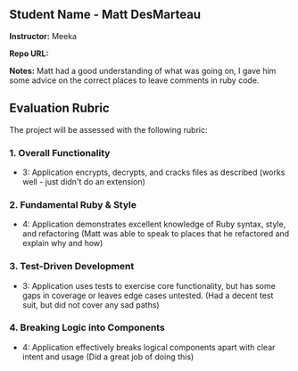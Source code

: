 ## Student Name - Matt DesMarteau

**Instructor:**
Meeka

**Repo URL:**


**Notes:**
Matt had a good understanding of what was going on, I gave him some advice on the correct places to leave comments in ruby code.

## Evaluation Rubric

The project will be assessed with the following rubric:

### 1. Overall Functionality

* 3: Application encrypts, decrypts, and cracks files as described
(works well - just didn't do an extension)

### 2. Fundamental Ruby & Style

* 4:  Application demonstrates excellent knowledge of Ruby syntax, style, and refactoring
(Matt was able to speak to places that he refactored and explain why and how)

### 3. Test-Driven Development

* 3: Application uses tests to exercise core functionality, but has some gaps in coverage or leaves edge cases untested.
(Had a decent test suit, but did not cover any sad paths)

### 4. Breaking Logic into Components

* 4: Application effectively breaks logical components apart with clear intent and usage
(Did a great job of doing this)
